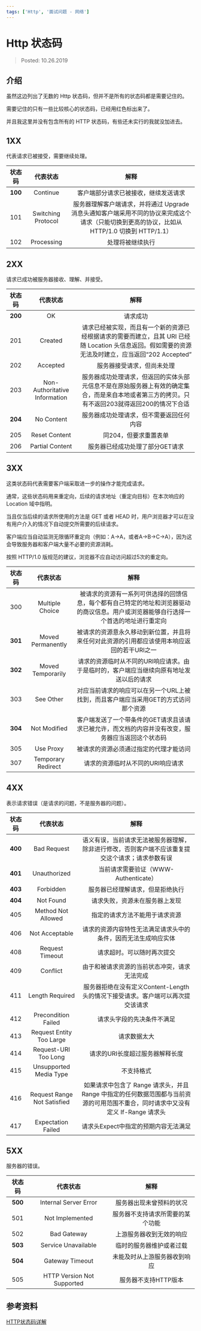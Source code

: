 ```yaml
---
tags: ['Http', '面试问题 - 网络']
---
```


# Http 状态码

> Posted: 10.26.2019

<Tag />

## 介绍

虽然这边列出了无数的 Http 状态码，但并不是所有的状态码都是需要记住的。

需要记住的只有一些比较核心的状态码，已经用红色标出来了。

并且我这里并没有包含所有的 HTTP 状态码，有些还未实行的我就没加进去。

## 1XX

代表请求已被接受，需要继续处理。

| 状态码 | 代表状态 | 解释 |
| :---:| :---: | :---: |
| <span v-red>**100**</span> | Continue | 客户端部分请求已被接收，继续发送请求 |
| 101 | Switching Protocol | 服务器理解客户端请求，并将通过 Upgrade 消息头通知客户端采用不同的协议来完成这个请求（只能切换到更高的协议，比如从 HTTP/1.0 切换到 HTTP/1.1） |
| 102 | Processing | 处理将被继续执行 |

## 2XX

请求已成功被服务器接收、理解、并接受。

| 状态码 | 代表状态 | 解释 |
| :---:| :---: | :---: |
| <span v-red>**200**</span> | OK | 请求成功 | 
| 201 | Created | 请求已经被实现，而且有一个新的资源已经根据请求的需要而建立，且其 URI 已经随 Location 头信息返回。假如需要的资源无法及时建立，应当返回“202 Accepted” |
| 202 | Accepted | 服务器接受请求，但尚未处理 |
| 203 | Non-Authoritative Information | 服务器成功处理请求，但返回的实体头部元信息不是在原始服务器上有效的确定集合，而是来自本地或者第三方的拷贝。只有不返回203就得返回200的情况下合适|
| <span v-red>**204**</span> | No Content | 服务器成功处理请求，但不需要返回任何内容 |
| 205 | Reset Content | 同204，但要求重置表单 |
| 206 | Partial Content | 服务器已经成功处理了部分GET请求 |

## 3XX

这类状态码代表需要客户端采取进一步的操作才能完成请求。

通常，这些状态码用来重定向，后续的请求地址（重定向目标）在本次响应的 Location 域中指明。

当且仅当后续的请求所使用的方法是 GET 或者 HEAD 时，用户浏览器才可以在没有用户介入的情况下自动提交所需要的后续请求。

客户端应当自动监测无限循环重定向（例如：A->A，或者A->B->C->A），因为这会导致服务器和客户端大量不必要的资源消耗。

按照 HTTP/1.0 版规范的建议，浏览器不应自动访问超过5次的重定向。

| 状态码 | 代表状态 | 解释 |
| :---:| :---: | :---: |
| 300 | Multiple Choice | 被请求的资源有一系列可供选择的回馈信息，每个都有自己特定的地址和浏览器驱动的商议信息。用户或浏览器能够自行选择一个首选的地址进行重定向 |
| <span v-red>**301**</span> | Moved Permanently |  被请求的资源意永久移动到新位置，并且将来任何对此资源的引用都应该使用本响应返回的若干URI之一 |
| <span v-red>**302**</span> | Moved Temporarily | 请求的资源临时从不同的URI响应请求。由于是临时的，客户端应当继续向原有地址发送以后的请求 | 
| 303 | See Other | 对应当前请求的响应可以在另一个URL上被找到，而且客户端应当采用GET的方式访问那个资源 |
| <span v-red>**304**</span> | Not Modified | 客户端发送了一个带条件的GET请求且该请求已被允许，而文档的内容并没有改变，服务器应当返回这个状态码 | 
| 305 | Use Proxy | 被请求的资源必须通过指定的代理才能访问 |
| 307 | Temporary Redirect | 请求的资源临时从不同的URI响应请求 |

## 4XX

表示请求错误（是请求的问题，不是服务器的问题）。

| 状态码 | 代表状态 | 解释 |
| :---:| :---: | :---: |
| <span v-red>**400**</span> | Bad Request | 语义有误，当前请求无法被服务器理解，除非进行修改，否则客户端不应该重复提交这个请求；请求参数有误 |
| <span v-red>**401**</span> | Unauthorized | 当前请求需要验证（WWW-Authenticate） |
| <span v-red>**403**</span> | Forbidden | 服务器已经理解请求，但是拒绝执行 |
| <span v-red>**404**</span> | Not Found | 请求失败，资源未在服务器上发现 |
| 405 | Method Not Allowed | 指定的请求方法不能用于请求资源 |
| 406 | Not Acceptable | 请求的资源内容特性无法满足请求头中的条件，因而无法生成响应实体 |
| 408 | Request Timeout | 请求超时。可以随时再次提交 |
| 409 | Conflict | 由于和被请求资源的当前状态冲突，请求无法完成 |
| 411 | Length Required | 服务器拒绝在没有定义Content-Length头的情况下接受请求。客户端可以再次提交该请求 |
| 412 | Precondition Failed | 请求头字段的先决条件不满足 |
| 413 | Request Entity Too Large | 请求数据太大 |
| 414 | Request-URI Too Long | 请求的URI长度超过服务器解释长度 |
| 415 | Unsupported Media Type | 不支持格式 |
| 416 | Request Range Not Satisfied | 如果请求中包含了 Range 请求头，并且 Range 中指定的任何数据范围都与当前资源的可用范围不重合，同时请求中又没有定义 If-Range 请求头 |
| 417 | Expectation Failed | 请求头Expect中指定的预期内容无法满足 |

## 5XX

服务器的错误。

| 状态码 | 代表状态 | 解释 |
| :---:| :---: | :---: |
| <span v-red>**500**</span> | Internal Server Error | 服务器出现未曾预料的状况 |
| 501 | Not Implemented | 服务器不支持请求所需要的某个功能 |
| 502 | Bad Gateway |  上游服务器收到无效的响应 |
| <span v-red>**503**</span> | Service Unavailable | 临时的服务器维护或者过载 |
| <span v-red>**504**</span> | Gateway Timeout | 未能及时从上游服务器收到响应 |
| 505 | HTTP Version Not Supported | 服务器不支持HTTP版本 |


## 参考资料

[HTTP状态码详解](http://tool.oschina.net/commons?type=5)

<Disqus />